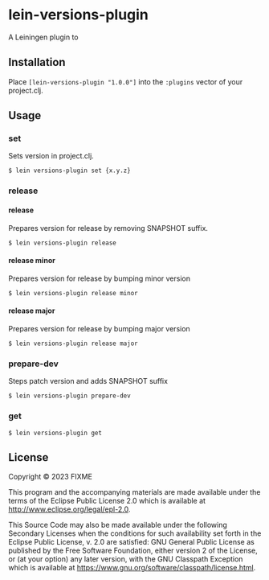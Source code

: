 # lein-versions-plugin

A Leiningen plugin to 

## Installation

Place `[lein-versions-plugin "1.0.0"]` into the `:plugins` vector of your project.clj.

## Usage
### set
Sets version in project.clj.

    $ lein versions-plugin set {x.y.z}
### release
#### release
Prepares version for release by removing SNAPSHOT suffix. 

    $ lein versions-plugin release
#### release minor
Prepares version for release by bumping minor version

    $ lein versions-plugin release minor
#### release major
Prepares version for release by bumping major version

    $ lein versions-plugin release major
### prepare-dev
Steps patch version and adds SNAPSHOT suffix

    $ lein versions-plugin prepare-dev
### get
    $ lein versions-plugin get

## License

Copyright © 2023 FIXME

This program and the accompanying materials are made available under the
terms of the Eclipse Public License 2.0 which is available at
http://www.eclipse.org/legal/epl-2.0.

This Source Code may also be made available under the following Secondary
Licenses when the conditions for such availability set forth in the Eclipse
Public License, v. 2.0 are satisfied: GNU General Public License as published by
the Free Software Foundation, either version 2 of the License, or (at your
option) any later version, with the GNU Classpath Exception which is available
at https://www.gnu.org/software/classpath/license.html.
